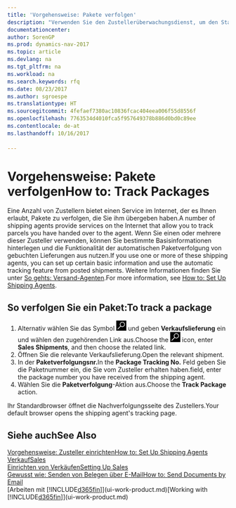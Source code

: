 ```yaml
---
title: 'Vorgehensweise: Pakete verfolgen'
description: "Verwenden Sie den Zustellerüberwachungsdienst, um den Status einer Lieferung anzuzeigen."
documentationcenter: 
author: SorenGP
ms.prod: dynamics-nav-2017
ms.topic: article
ms.devlang: na
ms.tgt_pltfrm: na
ms.workload: na
ms.search.keywords: rfq
ms.date: 08/23/2017
ms.author: sgroespe
ms.translationtype: HT
ms.sourcegitcommit: 4fefaef7380ac10836fcac404eea006f55d8556f
ms.openlocfilehash: 7763534d4010fca5f957649378b886d0bd0c89ee
ms.contentlocale: de-at
ms.lasthandoff: 10/16/2017

---
```

# <a name="how-to-track-packages"></a><span data-ttu-id="77919-103">Vorgehensweise: Pakete verfolgen</span><span class="sxs-lookup"><span data-stu-id="77919-103">How to: Track Packages</span></span>
<span data-ttu-id="77919-104">Eine Anzahl von Zustellern bietet einen Service im Internet, der es Ihnen erlaubt, Pakete zu verfolgen, die Sie ihm übergeben haben.</span><span class="sxs-lookup"><span data-stu-id="77919-104">A number of shipping agents provide services on the Internet that allow you to track parcels you have handed over to the agent.</span></span> <span data-ttu-id="77919-105">Wenn Sie einen oder mehrere dieser Zusteller verwenden, können Sie bestimmte Basisinformationen hinterlegen und die Funktionalität der automatischen Paketverfolgung von gebuchten Lieferungen aus nutzen.</span><span class="sxs-lookup"><span data-stu-id="77919-105">If you use one or more of these shipping agents, you can set up certain basic information and use the automatic tracking feature from posted shipments.</span></span> <span data-ttu-id="77919-106">Weitere Informationen finden Sie unter [So gehts: Versand-Agenten](sales-how-to-set-up-shipping-agents.md).</span><span class="sxs-lookup"><span data-stu-id="77919-106">For more information, see [How to: Set Up Shipping Agents](sales-how-to-set-up-shipping-agents.md).</span></span>

## <a name="to-track-a-package"></a><span data-ttu-id="77919-107">So verfolgen Sie ein Paket:</span><span class="sxs-lookup"><span data-stu-id="77919-107">To track a package</span></span>
1. <span data-ttu-id="77919-108">Alternativ wählen Sie das Symbol ![Nach Seite oder Bericht suchen](media/ui-search/search_small.png "Nach Seite oder Bericht suchen") und geben **Verkaufslieferung** ein und wählen den zugehörenden Link aus.</span><span class="sxs-lookup"><span data-stu-id="77919-108">Choose the ![Search for Page or Report](media/ui-search/search_small.png "Search for Page or Report icon") icon, enter **Sales Shipments**, and then choose the related link.</span></span>
2. <span data-ttu-id="77919-109">Öffnen Sie die relevante Verkaufslieferung.</span><span class="sxs-lookup"><span data-stu-id="77919-109">Open the relevant shipment.</span></span>
3. <span data-ttu-id="77919-110">In der **Paketverfolgungsnr.**</span><span class="sxs-lookup"><span data-stu-id="77919-110">In the **Package Tracking No.**</span></span> <span data-ttu-id="77919-111">Feld geben Sie die Paketnummer ein, die Sie vom Zusteller erhalten haben.</span><span class="sxs-lookup"><span data-stu-id="77919-111">field, enter the package number you have received from the shipping agent.</span></span>
4. <span data-ttu-id="77919-112">Wählen Sie die **Paketverfolgung**-Aktion aus.</span><span class="sxs-lookup"><span data-stu-id="77919-112">Choose the **Track Package** action.</span></span>

<span data-ttu-id="77919-113">Ihr Standardbrowser öffnet die Nachverfolgungsseite des Zustellers.</span><span class="sxs-lookup"><span data-stu-id="77919-113">Your default browser opens the shipping agent's tracking page.</span></span>

## <a name="see-also"></a><span data-ttu-id="77919-114">Siehe auch</span><span class="sxs-lookup"><span data-stu-id="77919-114">See Also</span></span>
[<span data-ttu-id="77919-115">Vorgehensweise: Zusteller einrichten</span><span class="sxs-lookup"><span data-stu-id="77919-115">How to: Set Up Shipping Agents</span></span>](sales-how-to-set-up-shipping-agents.md)  
[<span data-ttu-id="77919-116">Verkauf</span><span class="sxs-lookup"><span data-stu-id="77919-116">Sales</span></span>](sales-manage-sales.md)  
[<span data-ttu-id="77919-117">Einrichten von Verkäufen</span><span class="sxs-lookup"><span data-stu-id="77919-117">Setting Up Sales</span></span>](sales-setup-sales.md)  
[<span data-ttu-id="77919-118">Gewusst wie: Senden von Belegen über E-Mail</span><span class="sxs-lookup"><span data-stu-id="77919-118">How to: Send Documents by Email</span></span>](ui-how-send-documents-email.md)  
<span data-ttu-id="77919-119">[Arbeiten mit [!INCLUDE[d365fin](includes/d365fin_md.md)]](ui-work-product.md)</span><span class="sxs-lookup"><span data-stu-id="77919-119">[Working with [!INCLUDE[d365fin](includes/d365fin_md.md)]](ui-work-product.md)</span></span>

